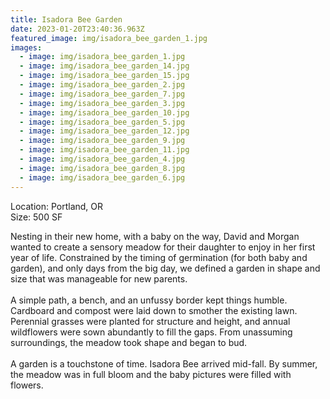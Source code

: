 ```yaml
---
title: Isadora Bee Garden
date: 2023-01-20T23:40:36.963Z
featured_image: img/isadora_bee_garden_1.jpg
images:
  - image: img/isadora_bee_garden_1.jpg
  - image: img/isadora_bee_garden_14.jpg
  - image: img/isadora_bee_garden_15.jpg
  - image: img/isadora_bee_garden_2.jpg
  - image: img/isadora_bee_garden_7.jpg
  - image: img/isadora_bee_garden_3.jpg
  - image: img/isadora_bee_garden_10.jpg
  - image: img/isadora_bee_garden_5.jpg
  - image: img/isadora_bee_garden_12.jpg
  - image: img/isadora_bee_garden_9.jpg
  - image: img/isadora_bee_garden_11.jpg
  - image: img/isadora_bee_garden_4.jpg
  - image: img/isadora_bee_garden_8.jpg
  - image: img/isadora_bee_garden_6.jpg
---
```

L﻿ocation: Portland, OR\
S﻿ize: 500 SF

Nesting in their new home, with a baby on the way, David and Morgan wanted to create a sensory meadow for their daughter to enjoy in her first year of life. Constrained by the timing of germination (for both baby and garden), and only days from the big day, we defined a garden in shape and size that was manageable for new parents. \
\
A simple path, a bench, and an unfussy border kept things humble.  Cardboard and compost were laid down to smother the existing lawn. Perennial grasses were planted for structure and height, and annual wildflowers were sown abundantly to fill the gaps. From unassuming surroundings, the meadow took shape and began to bud. \
\
A garden is a touchstone of time. Isadora Bee arrived mid-fall. By summer, the meadow was in full bloom and the baby pictures were filled with flowers.
